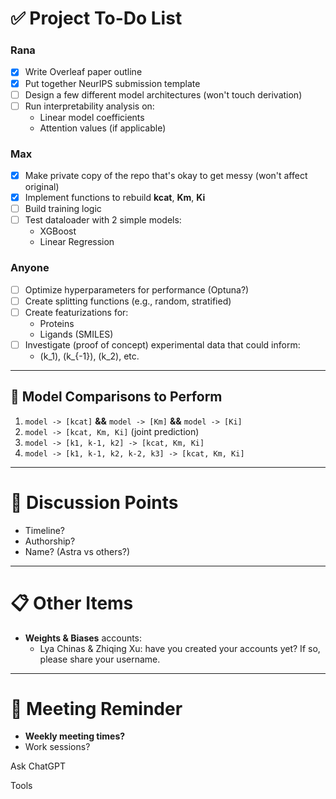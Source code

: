 # ✅ Project To-Do List

### **Rana**
- [x] Write Overleaf paper outline
- [x] Put together NeurIPS submission template
- [ ] Design a few different model architectures (won't touch derivation)
- [ ] Run interpretability analysis on:
  - Linear model coefficients
  - Attention values (if applicable)

### **Max**
- [x] Make private copy of the repo that's okay to get messy (won't affect original)
- [x] Implement functions to rebuild **kcat**, **Km**, **Ki**
- [ ] Build training logic
- [ ] Test dataloader with 2 simple models:
  - XGBoost
  - Linear Regression

### **Anyone**
- [ ] Optimize hyperparameters for performance (Optuna?)
- [ ] Create splitting functions (e.g., random, stratified)
- [ ] Create featurizations for:
  - Proteins
  - Ligands (SMILES)
- [ ] Investigate (proof of concept) experimental data that could inform:
  - \(k_1\), \(k_{-1}\), \(k_2\), etc.

---

## 🔎 Model Comparisons to Perform
1. `model -> [kcat]` **&&** `model -> [Km]` **&&** `model -> [Ki]`
2. `model -> [kcat, Km, Ki]` (joint prediction)
3. `model -> [k1, k-1, k2] -> [kcat, Km, Ki]`
4. `model -> [k1, k-1, k2, k-2, k3] -> [kcat, Km, Ki]`

---

# 🔔 Discussion Points

- Timeline?
- Authorship?
- Name? (Astra vs others?)

---

# 📋 Other Items
- **Weights & Biases** accounts:
  - Lya Chinas & Zhiqing Xu: have you created your accounts yet? If so, please share your username.

---

# 📅 Meeting Reminder
- **Weekly meeting times?**
- Work sessions?









Ask ChatGPT



Tools



     

